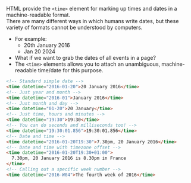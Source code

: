 HTML provide the `<time>` element for marking up times and dates in a machine-readable format.
<br>
There are many different ways in which humans write dates, but these variety of formats cannot be understood by computers.
- For example:
	- 20th January 2016
	- Jan 20 2024
- What if we want to grab the dates of all events in a page?
- The `<time>` elements allows you to attach an unambiguous, machine-readable time/date for this purpose.

```html
<!-- Standard simple date -->
<time datetime="2016-01-20">20 January 2016</time>
<!-- Just year and month -->
<time datetime="2016-01">January 2016</time>
<!-- Just month and day -->
<time datetime="01-20">20 January</time>
<!-- Just time, hours and minutes -->
<time datetime="19:30">19:30</time>
<!-- You can do seconds and milliseconds too! -->
<time datetime="19:30:01.856">19:30:01.856</time>
<!-- Date and time -->
<time datetime="2016-01-20T19:30">7.30pm, 20 January 2016</time>
<!-- Date and time with timezone offset -->
<time datetime="2016-01-20T19:30+01:00">
  7.30pm, 20 January 2016 is 8.30pm in France
</time>
<!-- Calling out a specific week number -->
<time datetime="2016-W04">The fourth week of 2016</time>
```